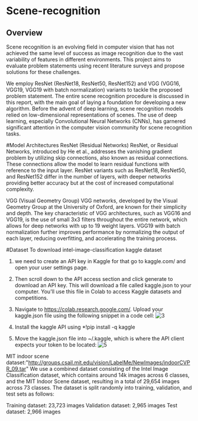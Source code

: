 # Scene-recognition

## **Overview**
Scene recognition is an evolving field in computer vision that has not achieved the same level of success as image recognition due to the vast variability of features in different environments. This project aims to evaluate problem statements using recent literature surveys and propose solutions for these challenges.

We employ ResNet (ResNet18, ResNet50, ResNet152) and VGG (VGG16, VGG19, VGG19 with batch normalization) variants to tackle the proposed problem statement. The entire scene recognition procedure is discussed in this report, with the main goal of laying a foundation for developing a new algorithm. Before the advent of deep learning, scene recognition models relied on low-dimensional representations of scenes. The use of deep learning, especially Convolutional Neural Networks (CNNs), has garnered significant attention in the computer vision community for scene recognition tasks.


#Model Architectures
ResNet (Residual Networks)
ResNet, or Residual Networks, introduced by He et al., addresses the vanishing gradient problem by utilizing skip connections, also known as residual connections. These connections allow the model to learn residual functions with reference to the input layer. ResNet variants such as ResNet18, ResNet50, and ResNet152 differ in the number of layers, with deeper networks providing better accuracy but at the cost of increased computational complexity.

VGG (Visual Geometry Group)
VGG networks, developed by the Visual Geometry Group at the University of Oxford, are known for their simplicity and depth. The key characteristic of VGG architectures, such as VGG16 and VGG19, is the use of small 3x3 filters throughout the entire network, which allows for deep networks with up to 19 weight layers. VGG19 with batch normalization further improves performance by normalizing the output of each layer, reducing overfitting, and accelerating the training process.

#Dataset
To download intel-image-classification kaggle dataset

1. we need to create an API key in Kaggle for that go to kaggle.com/ and open your user settings page.
2. Then scroll down to the API access section and click generate to download an API key. This will download a file called kaggle.json to your computer. You'll use this file in Colab to access Kaggle datasets and competitions.
3. Navigate to https://colab.research.google.com/. Upload your kaggle.json file using the following snippet in a code cell: ![3](https://github.com/user-attachments/assets/8cb60cb9-d999-4789-b10b-5869aabaa894)

4. Install the kaggle API using *!pip install -q kaggle
5. Move the kaggle.json file into ~/.kaggle, which is where the API client expects your token to be located: ![5](https://github.com/user-attachments/assets/95e42b2a-ff08-4b3a-b467-a1c5a2e61744)

MIT indoor scene dataset:"http://groups.csail.mit.edu/vision/LabelMe/NewImages/indoorCVPR_09.tar"
We use a combined dataset consisting of the Intel Image Classification dataset, which contains around 14k images across 6 classes, and the MIT Indoor Scene dataset, resulting in a total of 29,654 images across 73 classes. The dataset is split randomly into training, validation, and test sets as follows:

Training dataset: 23,723 images
Validation dataset: 2,965 images
Test dataset: 2,966 images

